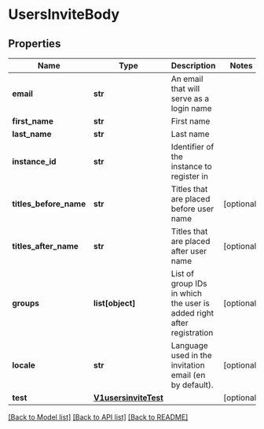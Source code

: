 # UsersInviteBody

## Properties
Name | Type | Description | Notes
------------ | ------------- | ------------- | -------------
**email** | **str** | An email that will serve as a login name | 
**first_name** | **str** | First name | 
**last_name** | **str** | Last name | 
**instance_id** | **str** | Identifier of the instance to register in | 
**titles_before_name** | **str** | Titles that are placed before user name | [optional] 
**titles_after_name** | **str** | Titles that are placed after user name | [optional] 
**groups** | **list[object]** | List of group IDs in which the user is added right after registration | [optional] 
**locale** | **str** | Language used in the invitation email (en by default). | [optional] 
**test** | [**V1usersinviteTest**](V1usersinviteTest.md) |  | [optional] 

[[Back to Model list]](../README.md#documentation-for-models) [[Back to API list]](../README.md#documentation-for-api-endpoints) [[Back to README]](../README.md)

